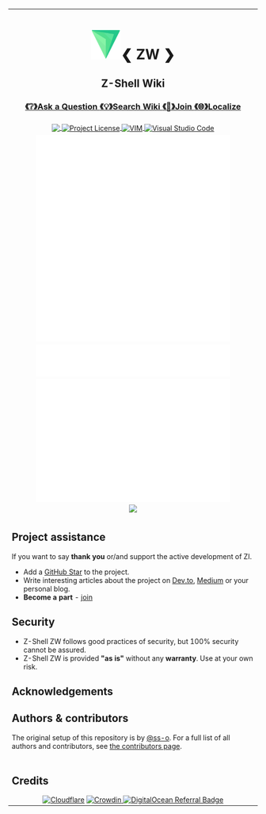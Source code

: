 <table align="justify" margin-left="auto" margin-right="auto">
 <tr><td align="center">
  <h1><a title="❮ ZW ❯" target="_self" href="https://github.com/z-shell/zw">
  <img
    src="https://raw.githubusercontent.com/z-shell/zi/main/docs/images/favicon.svg"
    alt="Logo"
    width="60"
    height="60" /></a>❮ ZW ❯
  </h1>
  <h2>
    Z-Shell Wiki
  </h2>
<h3>
  <a href="https://github.com/z-shell/community/discussions/">《❔》Ask a Question </a>
  <a href="https://z.digitalclouds.dev/search/">《💡》Search Wiki </a>
  <a href="https://github.com/z-shell/community/issues/new?assignees=&labels=%F0%9F%91%A5+member&template=membership.yml&title=team%3A+">《💜》Join </a>
  <a href="https://digitalclouds.crowdin.com/z-shell/">《🌐》Localize </a>
</h3>
  </td></tr>
<tr>
<td align="center">
  <a title="Crowdin" target="_self" href="https://digitalclouds.crowdin.com/z-shell">
    <img align="center" src="https://badges.crowdin.net/e/f108c12713ee8526ac878d5671ad6e29/localized.svg" />
  </a>
  <!--
  <a title="Releases" target="_self" href="https://github.com/z-shell/zw/releases">
    <img align="center" src="https://img.shields.io/github/tag/z-shell/zw.svg" alt="Version" />
  </a>
  -->
  <a title="License GPL-3.0" target="_self" href="https://www.gnu.org/licenses/gpl-3.0/">
    <img align="center" src="https://img.shields.io/badge/License-GPL%20v3-blue.svg" alt="Project License" />
  </a>
  <a title="VIM" target="_self" href="https://github.com/z-shell/zi-vim-syntax/">
    <img align="center" src="https://img.shields.io/badge/--019733?logo=vim" alt="VIM" />
  </a>
  <a title="ZW" target="_self" href="https://open.vscode.dev/z-shell/zw/">
    <img
      align="center"
      src="https://img.shields.io/badge/--007ACC?logo=visual%20studio%20code&logoColor=ffffff"
      alt="Visual Studio Code"
    />
  </a>
</td>
</tr>
<tr>
  <td align="center">
  <img
    align="center"
    src="https://raw.githubusercontent.com/z-shell/.github/main/metrics/plugin/followup/zw_followup.svg"
    width="80%"
    height="auto"
  />
  <img
    align="center"
    src="https://raw.githubusercontent.com/z-shell/.github/main/metrics/metrics.svg"
    width="80%"
    height="auto"
  />
  <img
    align="center"
    src="https://raw.githubusercontent.com/z-shell/.github/main/metrics/plugin/projects/projects.svg"
    width="80%"
    height="auto"
  />
  </td>
</tr>
<tr>
<td align="center">
<a title="ZI WIKI" target="_self" href="https://github.com/z-shell/zw">
  <img
    align="center"
    src="https://raw.githubusercontent.com/z-shell/.github/main/metrics/plugin/pagespeed/detailed.svg"
    width="80%"
    height="auto"
  />
</a>
</td>
</tr>
<tr>
<td align="center">
<a title="ZI" target="_self" href="https://twitter.com/zshell_zi">
  <img
    align="center"
    src="https://raw.githubusercontent.com/z-shell/.github/main/metrics/plugin/tweets/tweets.svg"
    width="80%"
    height="auto"
  />
</a>
<a href="https://dev.to/z-shell/">
  <img
    align="center"
    src="https://raw.githubusercontent.com/z-shell/.github/main/metrics/plugin/rss/dev.zshell.rss.svg"
    width="80%"
    height="auto"
  />
</a>
<a href="https://dev.to/tag/zsh/">
  <img
    align="center"
    src="https://raw.githubusercontent.com/z-shell/.github/main/metrics/plugin/rss/dev.tag.zsh.rss.svg"
    width="80%"
    height="auto"
  />
</a>
</td>
</tr>
<tr>
<td align="center">
  <a href="https://asciinema.org/a/459358" target="_blank"><img src="https://asciinema.org/a/459358.svg" /></a>
</td>
</tr>
<tr>
  <td align="left">

## Project assistance

If you want to say **thank you** or/and support the active development of ZI.

- Add a [GitHub Star](https://github.com/z-shell/zw) to the project.
- Write interesting articles about the project on [Dev.to](https://dev.to/z-shell), [Medium](https://medium.com/) or
  your personal blog.
- **Become a part** - [join](https://github.com/z-shell/community/issues/new?assignees=&labels=%F0%9F%91%A5+member&template=membership.yml&title=team%3A+)

## Security

- Z-Shell ZW follows good practices of security, but 100% security cannot be assured.
- Z-Shell ZW is provided **"as is"** without any **warranty**. Use at your own risk.

## Acknowledgements

## Authors & contributors

The original setup of this repository is by [@ss-o](https://github.com/ss-o).
For a full list of all authors and contributors, see [the contributors page](https://github.com/z-shell/zw/contributors).

  </td>
</tr>
<tr>
<td align="center"><h2 align="left">Credits</h2>
  <a href="https://cloudflare.com">
    <img src="https://space.ss-o.workers.dev/img/brand/cloudflare/cf-logo-v-rgb.png" alt="Cloudflare" height="35" /></a>
      <a href="https://digitalclouds.crowdin.com">
    <img src="https://space.ss-o.workers.dev/img/brand/crowdin/localization-at-dark-rounded@2x.png" alt="Crowdin" height="35" />
  </a>
  <a href="https://www.digitalocean.com/?refcode=090bdb63f800&utm_campaign=Referral_Invite&utm_medium=Referral_Program&utm_source=badge">
    <img src="https://web-platforms.sfo2.digitaloceanspaces.com/WWW/Badge%203.svg" alt="DigitalOcean Referral Badge" height="35" />
  </a>
</td>
</tr>
</table>
